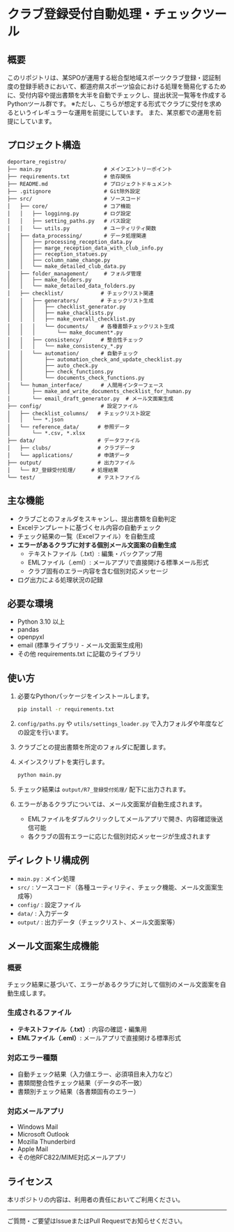 # クラブ登録受付自動処理・チェックツール

## 概要

このリポジトリは、某SPOが運用する総合型地域スポーツクラブ登録・認証制度の登録手続きにおいて、都道府県スポーツ協会における処理を簡易化するために、受付内容や提出書類を大半を自動でチェックし、提出状況一覧等を作成するPythonツール群です。
※ただし、こちらが想定する形式でクラブに受付を求めるというイレギュラーな運用を前提にしています。
また、某京都での運用を前提にしています。

## プロジェクト構造

```
deportare_registro/
├── main.py                    # メインエントリーポイント
├── requirements.txt           # 依存関係
├── README.md                  # プロジェクトドキュメント
├── .gitignore                 # Git除外設定
├── src/                       # ソースコード
│   ├── core/                  # コア機能
│   │   ├── logginng.py        # ログ設定
│   │   ├── setting_paths.py   # パス設定
│   │   └── utils.py           # ユーティリティ関数
│   ├── data_processing/       # データ処理関連
│   │   ├── processing_reception_data.py
│   │   ├── marge_reception_data_with_club_info.py
│   │   ├── reception_statues.py
│   │   ├── column_name_change.py
│   │   └── make_detailed_club_data.py
│   ├── folder_management/     # フォルダ管理
│   │   ├── make_folders.py
│   │   └── make_detailed_data_folders.py
│   ├── checklist/            # チェックリスト関連
│   │   ├── generators/       # チェックリスト生成
│   │   │   ├── checklist_generator.py
│   │   │   ├── make_chacklists.py
│   │   │   ├── make_overall_checklist.py
│   │   │   └── documents/    # 各種書類チェックリスト生成
│   │   │       └── make_document*.py
│   │   ├── consistency/      # 整合性チェック
│   │   │   └── make_consistency_*.py
│   │   └── automation/       # 自動チェック
│   │       ├── automation_check_and_update_checklist.py
│   │       ├── auto_check.py
│   │       ├── check_functions.py
│   │       └── documents_check_functions.py
│   └── human_interface/      # 人間用インターフェース
│       ├── make_and_write_documents_checklist_for_human.py
│       └── email_draft_generator.py  # メール文面案生成
├── config/                   # 設定ファイル
│   ├── checklist_columns/   # チェックリスト設定
│   │   └── *.json
│   └── reference_data/      # 参照データ
│       └── *.csv, *.xlsx
├── data/                    # データファイル
│   ├── clubs/               # クラブデータ
│   └── applications/        # 申請データ
├── output/                  # 出力ファイル
│   └── R7_登録受付処理/     # 処理結果
└── test/                    # テストファイル
```

## 主な機能

- クラブごとのフォルダをスキャンし、提出書類を自動判定
- Excelテンプレートに基づくセル内容の自動チェック
- チェック結果の一覧（Excelファイル）を自動生成
- **エラーがあるクラブに対する個別メール文面案の自動生成**
  - テキストファイル（.txt）: 編集・バックアップ用
  - EMLファイル（.eml）: メールアプリで直接開ける標準メール形式
  - クラブ固有のエラー内容を含む個別対応メッセージ
- ログ出力による処理状況の記録

## 必要な環境

- Python 3.10 以上
- pandas
- openpyxl
- email (標準ライブラリ - メール文面案生成用)
- その他 requirements.txt に記載のライブラリ

## 使い方

1. 必要なPythonパッケージをインストールします。

    ```sh
    pip install -r requirements.txt
    ```

2. `config/paths.py` や `utils/settings_loader.py` で入力フォルダや年度などの設定を行います。

3. クラブごとの提出書類を所定のフォルダに配置します。

4. メインスクリプトを実行します。

    ```sh
    python main.py
    ```

5. チェック結果は `output/R7_登録受付処理/` 配下に出力されます。

6. エラーがあるクラブについては、メール文面案が自動生成されます。
   - EMLファイルをダブルクリックしてメールアプリで開き、内容確認後送信可能
   - 各クラブの固有エラーに応じた個別対応メッセージが生成されます

## ディレクトリ構成例

- `main.py` : メイン処理
- `src/` : ソースコード（各種ユーティリティ、チェック機能、メール文面案生成等）
- `config/` : 設定ファイル
- `data/` : 入力データ
- `output/` : 出力データ（チェックリスト、メール文面案等）

## メール文面案生成機能

### 概要
チェック結果に基づいて、エラーがあるクラブに対して個別のメール文面案を自動生成します。

### 生成されるファイル
- **テキストファイル（.txt）**: 内容の確認・編集用
- **EMLファイル（.eml）**: メールアプリで直接開ける標準形式

### 対応エラー種類
- 自動チェック結果（入力値エラー、必須項目未入力など）
- 書類間整合性チェック結果（データの不一致）
- 書類別チェック結果（各書類固有のエラー）

### 対応メールアプリ
- Windows Mail
- Microsoft Outlook
- Mozilla Thunderbird
- Apple Mail
- その他RFC822/MIME対応メールアプリ

## ライセンス

本リポジトリの内容は、利用者の責任においてご利用ください。

---

ご質問・ご要望はIssueまたはPull Requestでお知らせください。